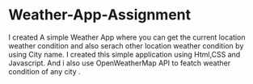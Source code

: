 # Weather-App-Assignment
I created A simple Weather App where you can get the current location weather condition and also serach other location weather condition by using City name.
I created this simple application using Html,CSS and Javascript.
And i also use  OpenWeatherMap API to featch weather condition of any city .
